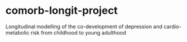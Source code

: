 # comorb-longit-project
Longitudinal modelling of the co-development of depression and cardio-metabolic risk from childhood to young adulthood
